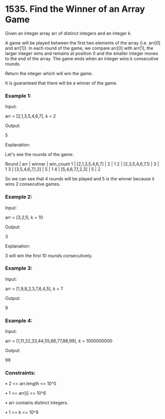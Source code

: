 # 1535. Find the Winner of an Array Game

Given an integer array arr of distinct integers and an integer k.

A game will be played between the first two elements of the array (i.e. arr[0] and arr[1]). In each round of the game, we compare arr[0] with arr[1], the larger integer wins and remains at position 0 and the smaller integer moves to the end of the array. The game ends when an integer wins k consecutive rounds.

Return the integer which will win the game.

It is guaranteed that there will be a winner of the game.



### Example 1:

Input:

arr = [2,1,3,5,4,6,7], k = 2

Output:

5

Explanation:

Let's see the rounds of the game:

Round |       arr       | winner | win_count
  1   | [2,1,3,5,4,6,7] | 2      | 1
  2   | [2,3,5,4,6,7,1] | 3      | 1
  3   | [3,5,4,6,7,1,2] | 5      | 1
  4   | [5,4,6,7,1,2,3] | 5      | 2

So we can see that 4 rounds will be played and 5 is the winner because it wins 2 consecutive games.

### Example 2:

Input:

arr = [3,2,1], k = 10

Output:

3

Explanation:

3 will win the first 10 rounds consecutively.

### Example 3:

Input:

arr = [1,9,8,2,3,7,6,4,5], k = 7

Output:

9

### Example 4:

Input:

arr = [1,11,22,33,44,55,66,77,88,99], k = 1000000000

Output:

99


### Constraints:

• 2 <= arr.length <= 10^5

• 1 <= arr[i] <= 10^6

• arr contains distinct integers.

• 1 <= k <= 10^9